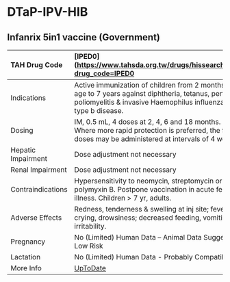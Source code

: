 # DTaP-IPV-HIB

## Infanrix 5in1 vaccine (Government)

| TAH Drug Code      | [IPED0](https://www.tahsda.org.tw/drugs/hissearch.php?drug_code=IPED0                                                                                                   |
|:-------------------|:------------------------------------------------------------------------------------------------------------------------------------------------------------------------|
| Indications        | Active immunization of children from 2 months of age to 7 years against diphtheria, tetanus, pertussis, poliomyelitis & invasive Haemophilus influenzae type b disease. |
| Dosing             | IM, 0.5 mL, 4 doses at 2, 4, 6 and 18 months. Where more rapid protection is preferred, the first 3 doses may be administered at intervals of 4 weeks.                  |
| Hepatic Impairment | Dose adjustment not necessary                                                                                                                                           |
| Renal Impairment   | Dose adjustment not necessary                                                                                                                                           |
| Contraindications  | Hypersensitivity to neomycin, streptomycin or polymyxin B. Postpone vaccination in acute febrile illness. Children > 7 yr, adults.                                      |
| Adverse Effects    | Redness, tenderness & swelling at inj site; fever, crying, drowsiness; decreased feeding, vomiting, irritability.                                                       |
| Pregnancy          | No (Limited) Human Data – Animal Data Suggest Low Risk                                                                                                                  |
| Lactation          | No (Limited) Human Data - Probably Compatible                                                                                                                           |
| More Info          | [UpToDate](https://www.uptodate.com/contents/dtap-ipv-hib-drug-information)                                                                                             |

